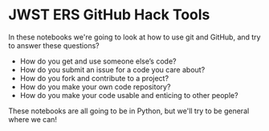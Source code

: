 # JWST ERS GitHub Hack Tools

In these notebooks we're going to look at how to use git and GitHub, and try to answer these questions?

* How do you get and use someone else’s code?
* How do you submit an issue for a code you care about?
* How do you fork and contribute to a project?
* How do you make your own code repository?
* How do you make your code usable and enticing to other people?

These notebooks are all going to be in Python, but we'll try to be general where we can!
